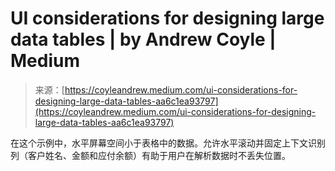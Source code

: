 <!--yml

category: 未分类

date: 2024-05-27 14:39:47

-->

# UI considerations for designing large data tables | by Andrew Coyle | Medium

> 来源：[https://coyleandrew.medium.com/ui-considerations-for-designing-large-data-tables-aa6c1ea93797](https://coyleandrew.medium.com/ui-considerations-for-designing-large-data-tables-aa6c1ea93797)

在这个示例中，水平屏幕空间小于表格中的数据。允许水平滚动并固定上下文识别列（客户姓名、金额和应付余额）有助于用户在解析数据时不丢失位置。

